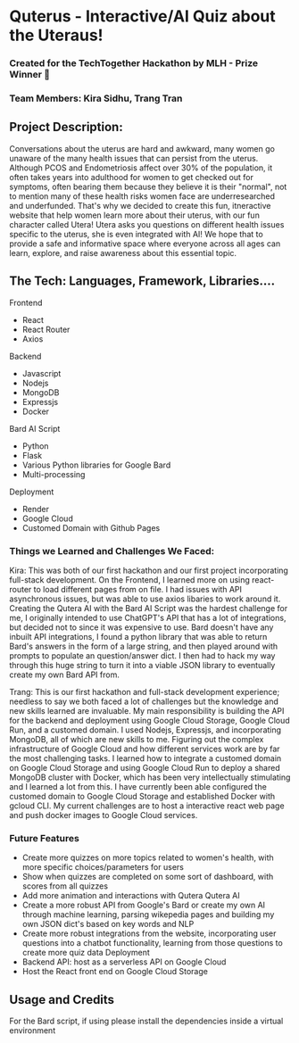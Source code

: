 # Quterus - Interactive/AI Quiz about the Uteraus!
### Created for the TechTogether Hackathon by MLH - Prize Winner 🏅
### Team Members: Kira Sidhu, Trang Tran
## Project Description:
Conversations about the uterus are hard and awkward, many women go unaware of the many health issues that can persist from the uterus. Although PCOS and Endometriosis affect over 30% of the population, it often takes years into adulthood for women to get checked out for symptoms, often bearing them because they believe it is their "normal", not to mention many of these health risks women face are underresearched and underfunded. That's why we decided to create this fun, itneractive website that help women learn more about their uterus, with our fun character called Utera! Utera asks you questions on different health issues specific to the uterus, she is even integrated with AI! We hope that to provide a safe and informative space where everyone across all ages can learn, explore, and raise awareness about this essential topic.

## The Tech: Languages, Framework, Libraries....
Frontend
- React
- React Router
- Axios

Backend
- Javascript
- Nodejs
- MongoDB
- Expressjs
- Docker

Bard AI Script
- Python
- Flask
- Various Python libraries for Google Bard
- Multi-processing

Deployment
- Render
- Google Cloud
- Customed Domain with Github Pages

### Things we Learned and Challenges We Faced:
Kira: This was both of our first hackathon and our first project incorporating full-stack development. On the Frontend, I learned more on using react-router to load different pages from on file. I had issues with API asynchronous issues, but was able to use axios libaries to work around it. Creating the Qutera AI with the Bard AI Script was the hardest challenge for me, I originally intended to use ChatGPT's API that has a lot of integrations, but decided not to since it was expensive to use. Bard doesn't have any inbuilt API integrations, I found a python library that was able to return Bard's answers in the form of a large string, and then played around with prompts to populate an question/answer dict. I then had to hack my way through this huge string to turn it into a viable JSON library to eventually create my own Bard API from.

Trang: This is our first hackathon and full-stack development experience; needless to say we both faced a lot of challenges but the knowledge and new skills learned are invaluable. My main responsibility is building the API for the backend and deployment using Google Cloud Storage, Google Cloud Run, and a customed domain. I used Nodejs, Expressjs, and incorporating MongoDB, all of which are new skills to me. Figuring out the complex infrastructure of Google Cloud and how different services work are by far the most challenging tasks. I learned how to integrate a customed domain on Google Cloud Storage and using Google Cloud Run to deploy a shared MongoDB cluster with Docker, which has been very intellectually stimulating and I learned a lot from this. I have currently been able configured the customed domain to Google Cloud Storage and established Docker with gcloud CLI. My current challenges are to host a interactive react web page and push docker images to Google Cloud services.

### Future Features
- Create more quizzes on more topics related to women's health, with more specific choices/parameters for users
- Show when quizzes are completed on some sort of dashboard, with scores from all quizzes
- Add more animation and interactions with Qutera
Qutera AI
- Create a more robust API from Google's Bard or create my own AI through machine learning, parsing wikepedia pages and building my own JSON dict's based on key words and NLP
- Create more robust integrations from the website, incorporating user questions into a chatbot functionality, learning from those questions to create more quiz data
Deployment
- Backend API: host as a serverless API on Google Cloud
- Host the React front end on Google Cloud Storage

## Usage and Credits
For the Bard script, if using please install the dependencies inside a virtual environment
